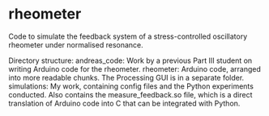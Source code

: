 # rheometer
Code to simulate the feedback system of a stress-controlled oscillatory
rheometer under normalised resonance.

Directory structure:
andreas_code: Work by a previous Part III student on writing Arduino code
for the rheometer.
rheometer: Arduino code, arranged into more readable chunks. The Processing
GUI is in a separate folder.
simulations: My work, containing config files and the Python experiments
conducted. Also contains the measure_feedback.so file, which is a direct
translation of Arduino code into C that can be integrated with Python.
